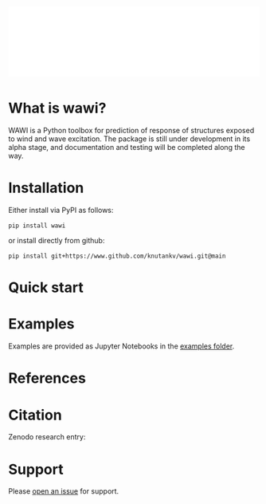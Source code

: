 ![WAWI logo](https://raw.githubusercontent.com/knutankv/wawi/main/wawi-logo-animated.svg)
=======================

What is wawi?
=======================
WAWI is a Python toolbox for prediction of response of structures exposed to wind and wave excitation. The package is still under development in its alpha stage, and documentation and testing will be completed along the way.


Installation 
========================
Either install via PyPI as follows:

```
pip install wawi
```

or install directly from github:

```
pip install git+https://www.github.com/knutankv/wawi.git@main
```


Quick start
=======================

Examples
=======================
Examples are provided as Jupyter Notebooks in the [examples folder](https://github.com/knutankv/wawi/tree/main/examples).

References
=======================

Citation
=======================
Zenodo research entry:

Support
=======================
Please [open an issue](https://github.com/knutankv/wawi/issues/new) for support.

